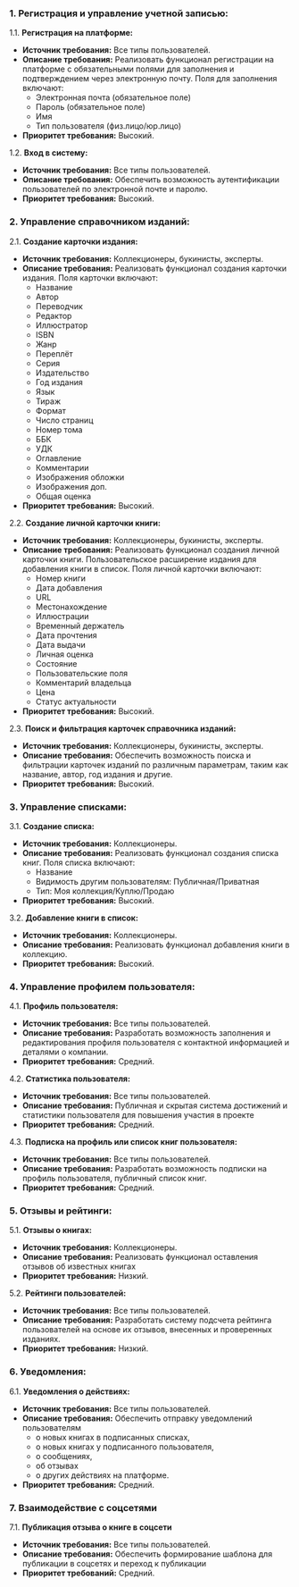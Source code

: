 ### 1. Регистрация и управление учетной записью:

1.1. **Регистрация на платформе:**

- **Источник требования:** Все типы пользователей.
- **Описание требования:** Реализовать функционал регистрации на платформе с обязательными полями для заполнения и
  подтверждением через электронную почту. Поля для заполнения включают:
    - Электронная почта (обязательное поле)
    - Пароль (обязательное поле)
    - Имя
    - Тип пользователя (физ.лицо/юр.лицо)
- **Приоритет требования:** Высокий.

1.2. **Вход в систему:**

- **Источник требования:** Все типы пользователей.
- **Описание требования:** Обеспечить возможность аутентификации пользователей по электронной почте и паролю.
- **Приоритет требования:** Высокий.

### 2. Управление справочником изданий:

2.1. **Создание карточки издания:**

- **Источник требования:** Коллекционеры, букинисты, эксперты.
- **Описание требования:** Реализовать функционал создания карточки издания. Поля карточки включают:
    - Название
    - Автор
    - Переводчик
    - Редактор
    - Иллюстратор
    - ISBN
    - Жанр
    - Переплёт
    - Серия
    - Издательство
    - Год издания
    - Язык
    - Тираж
    - Формат
    - Число страниц
    - Номер тома
    - ББК
    - УДК
    - Оглавление
    - Комментарии
    - Изображения обложки
    - Изображения доп.
    - Общая оценка
- **Приоритет требования:** Высокий.

2.2. **Создание личной карточки книги:**

- **Источник требования:** Коллекционеры, букинисты, эксперты.
- **Описание требования:** Реализовать функционал создания личной карточки книги. Пользовательское расширение издания 
  для добавления книги в список. Поля личной карточки включают:
  - Номер книги
  - Дата добавления
  - URL
  - Местонахождение
  - Иллюстрации
  - Временный держатель
  - Дата прочтения
  - Дата выдачи
  - Личная оценка
  - Состояние
  - Пользовательские поля
  - Комментарий владельца
  - Цена
  - Статус актуальности
- **Приоритет требования:** Высокий.

2.3. **Поиск и фильтрация карточек справочника изданий:**

- **Источник требования:** Коллекционеры, букинисты, эксперты.
- **Описание требования:** Обеспечить возможность поиска и фильтрации карточек изданий по различным параметрам, таким как
  название, автор, год издания и другие.
- **Приоритет требования:** Высокий.

### 3. Управление списками:

3.1. **Создание списка:**

- **Источник требования:** Коллекционеры.
- **Описание требования:** Реализовать функционал создания списка книг. Поля списка включают:
  - Название
  - Видимость другим пользователям: Публичная/Приватная
  - Тип: Моя коллекция/Куплю/Продаю
- **Приоритет требования:** Высокий.

3.2. **Добавление книги в список:**

- **Источник требования:** Коллекционеры.
- **Описание требования:** Реализовать функционал добавления книги в коллекцию.
- **Приоритет требования:** Высокий.

### 4. Управление профилем пользователя:

4.1. **Профиль пользователя:**

- **Источник требования:** Все типы пользователей.
- **Описание требования:** Разработать возможность заполнения и редактирования профиля пользователя с контактной
  информацией и деталями о компании.
- **Приоритет требования:** Средний.

4.2. **Статистика пользователя:**

- **Источник требования:** Все типы пользователей.
- **Описание требования:** Публичная и скрытая система достижений и статистики пользователя для повышения участия в проекте
- **Приоритет требования:** Средний.

4.3. **Подписка на профиль или список книг пользователя:**

- **Источник требования:** Все типы пользователей.
- **Описание требования:** Разработать возможность подписки на профиль пользователя, публичный список книг.
- **Приоритет требования:** Средний.

### 5. Отзывы и рейтинги:

5.1. **Отзывы о книгах:**

- **Источник требования:** Коллекционеры.
- **Описание требования:** Реализовать функционал оставления отзывов об известных книгах
- **Приоритет требования:** Низкий.

5.2. **Рейтинги пользователей:**

- **Источник требования:** Все типы пользователей.
- **Описание требования:** Разработать систему подсчета рейтинга пользователей на основе их отзывов, внесенных и 
  проверенных изданиях.
- **Приоритет требования:** Низкий.

### 6. Уведомления:

6.1. **Уведомления о действиях:**

- **Источник требования:** Все типы пользователей.
- **Описание требования:** Обеспечить отправку уведомлений пользователям 
    - о новых книгах в подписанных списках, 
    - о новых книгах у подписанного пользователя,  
    - о сообщениях, 
    - об отзывах 
    - о других действиях на платформе.
- **Приоритет требования:** Средний.

### 7. Взаимодействие с соцсетями

7.1. **Публикация отзыва о книге в соцсети**
- **Источник требования:** Все типы пользователей.
- **Описание требования:** Обеспечить формирование шаблона для публикации в соцсетях и переход к публикации
- **Приоритет требований:** Средний.